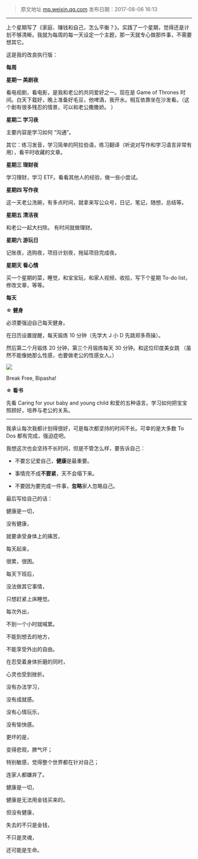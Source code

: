 > 原文地址 [mp.weixin.qq.com](https://mp.weixin.qq.com/s?__biz=MzIwMzA5NTI3NQ==&mid=2649902378&idx=1&sn=5aa284353d0b6a314bbc9cc8d8ba11fc&chksm=8ed240aeb9a5c9b801757a1fa7b1738ce1224f4b7ebb86a37dd210651217396a730a1e493844&scene=21#wechat_redirect)
> 发布日期：2017-08-06 16:13
---

上个星期写了《家庭、赚钱和自己，怎么平衡？》。实践了一个星期，觉得还是计划不够清晰。我就为每周的每一天设定一个主题，那一天就专心做那件事，不需要想其它。 

这是我的改良执行版：

**每周**

**星期一 美剧夜**

看电视剧，看电影，是我和老公的共同爱好之一。现在是 Game of Thrones 时间。白天下载好，晚上准备好毛豆，他啤酒，我开水。相互依靠坐在沙发看。（这个剧有很多残忍的情景，可以和老公撒撒娇。 ）

**星期二 学习夜**  

主要内容是学习如何 “沟通”。

其它：练习发音，学习简单的阿拉伯语，练习翻译（听说对写作和学习语言非常有用），看平时收藏的文章。

**星期三 理财夜**  

学习理财，学习 ETF。看看其他人的经验，做一些小尝试。

**星期四 写作夜**  

这一天老公洗碗，有多点时间，就拿来写公众号，日记，笔记，随想，总结等。 

**星期五 清洁夜**  

和老公一起大扫除。 有时间就做理财。

**星期六 游玩日**  

记账夜，选购夜，项目计划夜，拖延项目完成夜。

**星期天 看心情**  

买一个星期的菜，睡觉，和宝宝玩，和家人视频，收拾，写下个星期 To-do list，修改文章，等等。

**每天**

**☆ 健身**  

必须要强迫自己每天健身。

在日历设置提醒，每天锻炼 10 分钟（先学大 J 小 D 先跳郑多燕操）。

然后第二个月锻炼 20 分钟，第三个月锻炼每天 30 分钟。和这位印度美女跳 （虽然不能像她那么性感，也要做老公的性感女人。）

![](http://mmbiz.qpic.cn/mmbiz_jpg/2qRZ6oIialEAQHKpo141NWO9FAMDUib43HIgAZazrYtDxyjzqdUmmKVSwGwByZAKUUMz3U27aFZgyFZ3ax8Jcia2A/0?wx_fmt=jpeg)

Break Free, Bipasha!

**☆ 看书**

先看 Caring for your baby and young child 和爱的五种语言。学习如何把宝宝照顾好，培养与老公的关系。  

* * *

我承认每次我都计划得很好，可是每次都坚持的时间不长。可幸的是大多数 To Dos 都有完成，强迫症吧。

我想这次也会坚持不长时间，但是不管怎么样，要告诉自己：

*   不要忘记爱自己，**健康**是最重要。
    
*   事情完不成**不要紧**，天不会塌下来。
    
*   不要因为要完成一件事，**忽略**家人忽略自己。
    

最后写给自己的话：  

健康是一切，

没有健康，

就要承受身体上的痛苦，

每天起来，

很累，很困。

每天下班后，

没法做其它事情，

只想赶紧上床睡觉。

每次外出，

不到一个小时就喊累。

不能到想去的地方，

不能享受外出的自由。

在忍受着身体折磨的同时，  

心灵也受到挫折。

没有办法学习，

没有成就感。

没有心情玩乐，

没有愉快感。

更坏的是，

变得悲观，脾气坏；

特别敏感，觉得整个世界都在针对自己；

连家人都嫌弃了。

健康是一切，

健康是无法用金钱买来的。

但没有健康，

失去的不只是金钱，

不只是灵魂，

还可能是生命。